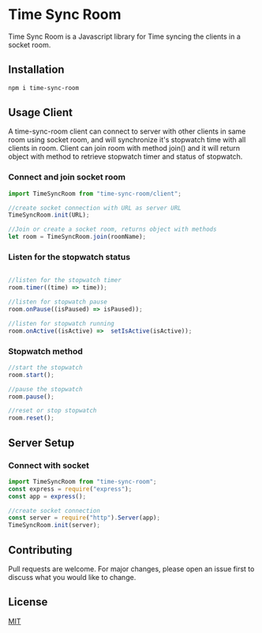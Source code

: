 # Time Sync Room

Time Sync Room is a Javascript library for Time syncing the clients in a socket room.

## Installation

```bash
npm i time-sync-room
```

## Usage Client

A time-sync-room client can connect to server with other clients in same room using socket room, and will synchronize it's stopwatch time with all clients in room. Client can join room with method join() and it will return object with method to retrieve stopwatch timer and status of stopwatch.

### Connect and join socket room

```javascript
import TimeSyncRoom from "time-sync-room/client";

//create socket connection with URL as server URL
TimeSyncRoom.init(URL);

//Join or create a socket room, returns object with methods
let room = TimeSyncRoom.join(roomName);
```

### Listen for the stopwatch status

```javascript

//listen for the stopwatch timer
room.timer((time) => time));

//listen for stopwatch pause
room.onPause((isPaused) => isPaused));

//listen for stopwatch running
room.onActive((isActive) =>  setIsActive(isActive));

```

### Stopwatch method

```javascript
//start the stopwatch
room.start();

//pause the stopwatch
room.pause();

//reset or stop stopwatch
room.reset();
```

## Server Setup

### Connect with socket

```javascript
import TimeSyncRoom from "time-sync-room";
const express = require("express");
const app = express();

//create socket connection
const server = require("http").Server(app);
TimeSyncRoom.init(server);
```

## Contributing

Pull requests are welcome. For major changes, please open an issue first
to discuss what you would like to change.

## License

[MIT](https://choosealicense.com/licenses/mit/)
